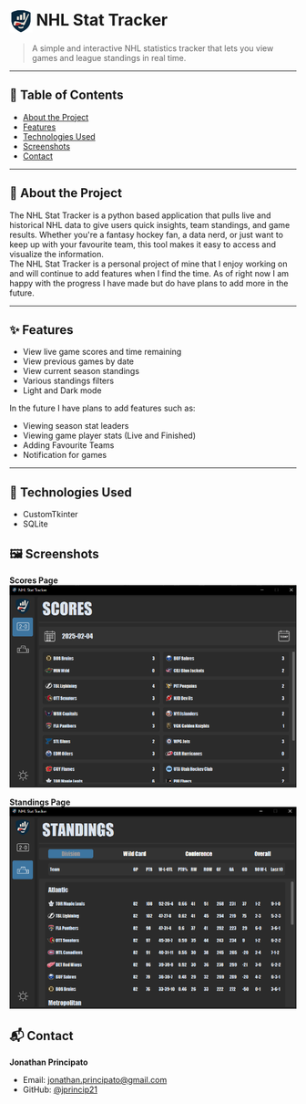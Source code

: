 # <img src="assets/Icons/logo.png" alt="Logo" width="40" style="vertical-align:middle;" /> NHL Stat Tracker 

> A simple and interactive NHL statistics tracker that lets you view games and league standings in real time.

---

## 📂 Table of Contents

- [About the Project](#📌-about-the-project)
- [Features](#✨-features)
- [Technologies Used](#🧰-technologies-used)
- [Screenshots](#🖼-screenshots)
- [Contact](#📬-contact)

---

## 📌 About the Project

The NHL Stat Tracker is a python based application that pulls live and historical NHL data to give users quick insights, team standings, and game results. Whether you're a fantasy hockey fan, a data nerd, or just want to keep up with your favourite team, this tool makes it easy to access and visualize the information.
<br>
The NHL Stat Tracker is a personal project of mine that I enjoy working on and will continue to add features when I find the time. As of right now I am happy with the progress I have made but do have plans to add more in the future.


---

## ✨ Features

- View live game scores and time remaining
- View previous games by date
- View current season standings
- Various standings filters
- Light and Dark mode

In the future I have plans to add features such as: 
- Viewing season stat leaders
- Viewing game player stats (Live and Finished)
- Adding Favourite Teams
- Notification for games

---

## 🧰 Technologies Used
 - CustomTkinter
 - SQLite


## 🖼 Screenshots
**Scores Page** <br>
![Scores Page](assets/images/Scores_Page.png)

**Standings Page**<br>
![Standings Page](assets/images/Standings_Page.png)

## 📬 Contact
**Jonathan Principato**
- Email: [jonathan.principato@gmail.com](mailto:jonathan.principato@gmail.com)
- GitHub: [@jprincip21](https://github.com/jprincip21)

